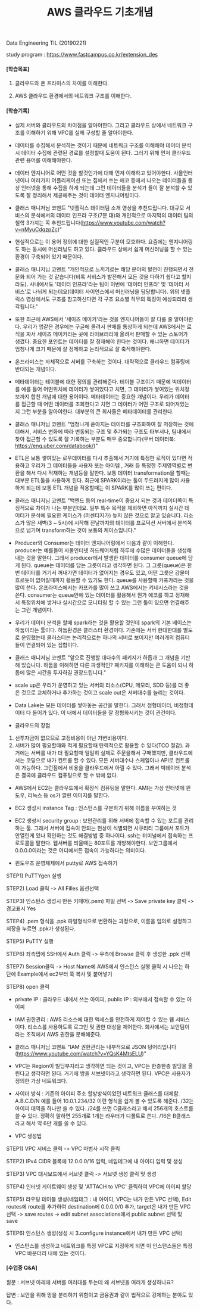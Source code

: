 ﻿---
layout: post
title: "AWS 클라우드 기초개념"
tags: [Data Engineering]
comments: true
---


Data Engineering TIL (20190221)

study program : https://www.fastcampus.co.kr/extension_des


#### [학습목표]

1) 클라우드와 온 프라미스의 차이를 이해한다.

2) AWS 클라우드 환경에서의 네트워크 구조를 이해한다.


#### [학습기록]

- 실제 서버와 클라우드의 차이점을 알아야한다. 그리고 클라우드 상에서 네트워크 구조를 이해하기 위해 VPC를 실제 구성할 줄 알아야한다.


- 데이터를 수집해서 분석하는 것이기 때문에 네트워크 구조를 이해해야 데이터 분석 시 데이터 수집에 관련된 경로를 설정할때 도움이 된다. 그러기 위해 먼저 클라우드 관련 용어를 이해해야한다. 


- 데이터 엔지니어로 어떤 것을 할것인가에 대해 먼저 이해하고 있어야한다. 사물인터넷이나 여러가지 어플리케이션 또는 집에서 쓰는 애코 등에서 나오는 데이터들을 통상 인터넷을 통해 수집을 하게 되는데 그런 데이터들을 분석가 들이 잘 분석할 수 있도록 잘 정리해서 제공해주는 것이 데이터 엔지니어링이다.


- 클래스 매니저님 코멘트 "넷플릭스 데이터팀 소개 영상을 추천드립니다. 대규모 서비스의 분석에서의 데이터 인프라 구조(7분 대)와 개인적으로 마지막의 데이터 팀의 철학 3가지는 꼭 추천드립니다(https://www.youtube.com/watch?v=nMyuCdqzpZc)"


- 현실적으로는 이 용어 정의에 대한 실질적인 구분이 모호하다. 요즘에는 엔지니어링도 하는 동시에 머신러닝도 하고 있다. 클라우드 상에서 쉽게 머신러닝을 할 수 있는 환경이 구축되어 있기 때문이다.


- 클래스 매니저님 코멘트 "개인적으로 느끼기로는 해당 분야의 발전이 진행되면서 전문화 되어 가는 것 같습니다(비록 서비스가 발전해서 모든 것을 다하기 쉽다고 할지라도). 사내에서도 '데이터 인프라'라는 팀이 이번에 '데이터 인프라' 및 '데이터 서비스'로 나뉘게 되는데요(데이터 사이언스에서 머신러닝을 담당합니다). 위의 넷플릭스 영상에서도 구조를 참고하신다면 각 구조 요소별 직무의 특징이 예상되리라 생각됩니다."


- 또한 최근에 AWS에서 '세이즈 메이커'라는 것을 엔지니어들이 잘 다룰 줄 알아야한다. 우리가 앱같은 경우에는 구글에 올려서 판매를 통상하게 되는데 AWS에서는 로직을 짜서 세이즈 메이커라는 곳에 라이브러리에 올려서 판매할 수 있는 스토어가 생겼다. 중요한 포인트는 데이터를 잘 정재해야 한다는 것이다. 왜냐하면 데이터가 엄청나게 크기 때문에 잘 정제하고 논리적으로 잘 축적해야한다.
	

- 온프라미스는 자체적으로 서버를 구축하는 것이다. 대략적으로 클라우드 컴퓨팅에 반대되는 개념이다. 


- 메타데이터는 테이블에 대한 정의를 관리해준다. 테이블 구조이기 때문에 빅데이터를 예를 들어 어떤위치에 데이터가 쌓여있다고 치면, 그 데이터가 쌓여있는 위치정보까지 합친 개념에 대한 용어이다. 메타데이터는 중요한 개념이다. 우리가 데이터를 접근할 때 어떤 데이터를 조회한다고 치면 그 데이터가 어떤 구조로 되어져있는지 그런 부분을 알아야한다. 대부분의 큰 회사들은 메타데이터를 관리한다. 


- 클래스 매니저님 코멘트 "엄청나게 쏟아지는 데이터를 구조화하여 잘 저장하는 것에 더해서, 서비스 변화에 따라 변동되는 구조 및 추가되는 구조도 타부서나, 팀내에서 찾아 접근할 수 있도록 잘 기록하는 부분도 매우 중요합니다(우버 데이터북: https://eng.uber.com/databook/)"


- ETL은 보통 쌓여있는 로우데이터를 다시 추출해서 거기에 특정한 로직이 있다면 적용하고 우리가 그 데이터들을 사용자 또는 아이템 , 거래 등 특정한 주제영역별로 변환을 해서 다시 적재하는 개념등을 말한다. 보통 데이터 transformation을 할때는 대부분 ETL툴을 사용하게 된다. 최근에 SPARK이라는 툴이 두드러지게 많이 사용하게 되는데 보통 ETL 개념을 적용할때는 이 SPARK를 많이 쓰는 편이다. 


- 클래스 매니저님 코멘트 "백엔드 등의 real-time이 중요시 되는 것과 데이터쪽이 특징적으로 차이가 나는 부분인데요. 일부 특수 목적을 제외하면 아직까지 실시간 데이터가 분석에 필요한 케이스가 (퍼센티지가) 높지 않은 것으로 알고 있습니다. 리소스가 많은 새벽(3 ~ 5시)에 시작해 전날까지의 데이터를 프로덕션 서버에서 분석쪽으로 넘기며 transform하는 것이 보통의 케이스입니다."


- Producer와 Consumer는 데이터 엔지니어링에서 다음과 같이 이해한다. producer는 예를들어 사물인터넷 하드웨어처럼 하루에 수많은 데이터들을 생성해내는 것을 말한다. 그래서 producer에서 발생한 데이터를 consumer queue에 담게 된다. queue는 데이터를 담는 그릇이라고 생각하면 된다. 그 그릇(queue)은 한번 데이터를 거기서 꺼내가면 데이터가 없어지는 경우도 있고, 어떤 그릇은 강물이 흐르듯이 없어질때까지 활용할 수 있기도 한다. queue를 사용할때 카프카라는 것을 많이 쓴다. 온프라미스에서는 카프카를 많이 쓰고 AWS에서는 키네시스라는 것을 쓴다. consumer는 queue안에 있는 데이터를 활용해서 뭔가 에코를 하고 정재해서 특정위치에 쌓거나 실시간으로 모니터링 할 수 있는 그런 툴이 있으면 연결해주는 그런 개념이다.


- 우리가 데이터 분석을 할때 spark라는 것을 활용할 것인데 spark의 기본 베이스는 하둡이라는 툴이다. 하둡환경은 클러스터 환경이다. 기존에는 서버 한대한대를 별도로 운영했는데 클러스터는 논리적으로는 하나의 서버로 보이지만 여러개의 컴퓨터들이 연결되어 있는 집합이다.


- 클래스 매니저님 코멘트 "앞으로 진행할 대다수의 패키지가 하둡과 그 개념을 기반해 있습니다. 하둡을 이해하면 다른 파생적인? 패키지를 이해하는 큰 도움이 되니 하둡에 많은 시간을 투자하길 권장드립니다."


- scale up은 우리가 운영하고 있는 서버의 리소스(CPU, 메모리, SDD 등)를 더 좋은 것으로 교체하거나 추가하는 것이고 scale out은 서버대수를 늘리는 것이다.


- Data Lake는 모든 데이터를 쌓아놓는 공간을 말한다. 그래서 정형데이터, 비정형데이터 다 들어가 있다. 이 내에서 데이터들을 잘 정형화시키는 것이 관건이다.


- 클라우드의 장점
1) 선투자금이 없으므로 고정비용이 아닌 가변비용이다.
2) 서버가 많이 필요할때와 적게 필요할때 탄력적으로 활용할 수 있다(TCO 절감). 과거에는 서버를 내가 더 필요할때 일일히 실제로 주문을해서 구매했지만, 클라우드에서는 코딩으로 내가 컨트롤 할 수 있다. 모든 서버대수나 스케일이나 API로 컨트롤이 가능하다. 그런점에서 비용을 클라우드에서 아낄 수 있다.  그래서 빅데이터 분석은 결국에 클라우드 컴퓨팅으로 할 수 밖에 없다.


- AWS에서 EC2는 클라우드에서 확장식 컴퓨팅을 말한다. AMI는 가상 인터넷에 윈도우, 리눅스 등 os가 깔린 이미지를 말한다.


- EC2 생성시 instance Tag : 인스턴스를 구분하기 위해 이름을 부여하는 것


- EC2 생성시 security group : 보안관리를 위해 서버에 접속할 수 있는 포트를 관리하는 툴. 그래서  서버에 접속이 안되는 현상이 식별되면 시큐리티 그룹에서 포트가 안열린게 있나 확인하는 것도 해결방법 중 하나이다. ssh는 터미널에서 접속하는 프로토콜을 말한다. 웹서버를 띄울때는 80포트를 개방해야한다. 보안그룹에서 0.0.0.0이라는 것은 어디에서든 접속이 가능하다는 의미이다. 


- 윈도우즈 운영체제에서 putty로 AWS 접속하기

STEP1) PuTTYgen 실행

STEP2) Load 클릭 -> All Filles 옵션선택

STEP3) 인스턴스 생성시 만든 키페어(.pem) 파일 선택 -> Save private key 클릭 -> 경고표시 Yes

STEP4) .pem 형식을 .ppk 파일형식으로 변환하는 과정으로, 이름을 임의로 설정하고 저장을 누르면 .ppk가 생성된다.

STEP5) PuTTY 실행

STEP6) 좌측탭에 SSH에서 Auth 클릭 -> 우측에 Browse 클릭 후 생성한 .ppk 선택

STEP7) Session클릭 -> Host Name에 AWS에서 인스턴스 실행 클릭 시 나오는 하단에 Example에서 ec2부터 쭉 복사 및 붙어넣기

STEP8) open 클릭


- private IP : 클라우드 내에서 쓰는 아이피, public IP : 외부에서 접속할 수 있는 아이피


- IAM 권한관리 : AWS 리소스에 대한 액세스를 안전하게 제어할 수 있는 웹 서비스이다. 리소스를 사용하도록 로그인 및 권한 대상을 제어한다. 회사에서는 보안팀이라는 조직에서 AWS 권한을 분배해준다.


- 클래스 매니저님 코멘트 "IAM 권한관리는 내부적으로 JSON 덩어리입니다(https://www.youtube.com/watch?v=YQsK4MtsELU)"


- VPC는 Region이 빌딩부지라고 생각하면 되는 것이고, VPC는 한층한층 빌딩을 올린다고 생각하면 된다. 거기에 방을 서브넷이라고 생각하면 된다. VPC은 사용자가 정의한 가상 네트워크다.


- 사이더 방식 : 기존의 아이피 주소 할방방식이었던 네트워크 클래스를 대체함. A.B.C.D/N 예를 들어 10.0.1.234/32 이런 형식을 쉽게 볼 수 있도록 해준다. /32는 아이피 대역을 하나만 쓸 수 있다. /24를 쓰면 C클래스라고 해서 256개의 호스트를 쓸 수 있다. 정확히 말하면 255개로 1개는 라우터가 디폴트로 쓴다. /16은 B클래스라고 해서 약 6만 개를 쓸 수 있다. 


- VPC 생성법

STEP1) VPC 서비스 클릭 -> VPC 마법사 시작 클릭

STEP2) IPv4 CIDR 블록에 12.0.0.0/16 입력, 네임테그에 내 아이디 입력 및 생성

STEP3) VPC 대시보드에서 서브넷 클릭 -> 서브넷 생성 클릭 및 생성

STEP4) 인터넷 게이트웨이 생성 및 'ATTACH to VPC' 클릭하여 VPC에 아이피 할당

STEP5) 라우팅 테이블 생성(네임테그 : 내 아이디, VPC는 내가 만든 VPC 선택), Edit routes에 route를 추가하여 destination에 0.0.0.0/0 추가, target은 내가 만든 VPC 선택 -> save routes -> edit subnet associations에서 public subnet 선택 및 save

STEP6) 인스턴스 생성(생성 시 3.configure instance에서 내가 만든 VPC 선택)


- 인스턴스를 생성하고 네트워크를 특정 VPC로 지정하게 되면 이 인스턴스들은 특정 VPC 바운더리 내에 있는 것이다. 

#### [수업중 Q&A]

질문 : 서브넷 아래에 서버를 여러대를 두는데 왜 서브넷을 여러개 생성하나요?

답변 : 보안을 위해 망을 분리하기 위함이고 금융권과 같이 법적으로 강제하는 분야도 있다. 
